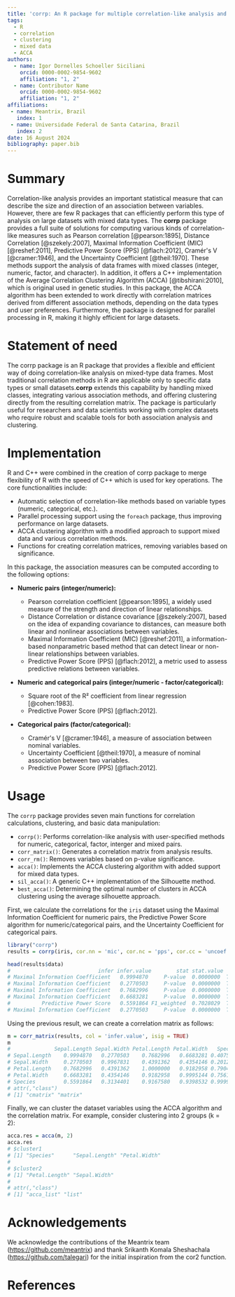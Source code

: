 ```yaml
---
title: 'corrp: An R package for multiple correlation-like analysis and clustering in mixed data'
tags:
  - R
  - correlation
  - clustering
  - mixed data
  - ACCA
authors:
  - name: Igor Dornelles Schoeller Siciliani
    orcid: 0000-0002-9854-9602
    affiliation: "1, 2"
  - name: Contributor Name
    orcid: 0000-0002-9854-9602
    affiliation: "1, 2"
affiliations:
 - name: Meantrix, Brazil
   index: 1
 - name: Universidade Federal de Santa Catarina, Brazil
   index: 2
date: 16 August 2024
bibliography: paper.bib
---
```


# Summary

Correlation-like analysis provides an important statistical measure that can describe the size and direction of an association between variables. However, there are few R packages that can efficiently perform this type of analysis on large datasets with mixed data types. The **corrp** package provides a full suite of solutions for computing various kinds of correlation-like measures such as Pearson correlation [@pearson:1895], Distance Correlation [@szekely:2007], Maximal Information Coefficient (MIC) [@reshef:2011], Predictive Power Score (PPS) [@flach:2012], Cramér's V [@cramer:1946], and the Uncertainty Coefficient [@theil:1970]. These methods support the analysis of data frames with mixed classes (integer, numeric, factor, and character). In addition, it offers a C++ implementation of the Average Correlation Clustering Algorithm (ACCA) [@tibshirani:2010], which is original used in genetic studies. In this package, the ACCA algorithm has been extended to work directly with correlation matrices derived from different association methods, depending on the data types and user preferences. Furthermore, the package is designed for parallel processing in R, making it highly efficient for large datasets.



# Statement of need

The corrp package is an R package that provides a flexible and efficient way of doing correlation-like analysis on mixed-type data frames. Most traditional correlation methods in R are applicable only to specific data types or small datasets.**corrp** extends this capability by handling mixed classes, integrating various association methods, and offering clustering directly from the resulting correlation matrix. The package is particularly useful for researchers and data scientists working with complex datasets who require robust and scalable tools for both association analysis and clustering.


# Implementation

R and C++ were combined in the creation of corrp package to merge flexibility of R with the speed of C++ which is used for key operations. The core functionalities include:

- Automatic selection of correlation-like methods based on variable types (numeric, categorical, etc.).
- Parallel processing support using the `foreach` package, thus improving performance on large datasets.
- ACCA clustering algorithm with a modified approach to support mixed data and various correlation methods.
- Functions for creating correlation matrices, removing variables based on significance.

In this package, the association measures can be computed according to the following options:

- **Numeric pairs (integer/numeric):**
  - Pearson correlation coefficient [@pearson:1895], a widely used measure of the strength and direction of linear relationships.
  - Distance Correlation or distance covariance [@szekely:2007], based on the idea of expanding covariance to distances, can measure both linear and nonlinear associations between variables.
  - Maximal Information Coefficient (MIC) [@reshef:2011],  a information-based nonparametric based method that can detect linear or non-linear relationships between variables.
  - Predictive Power Score (PPS) [@flach:2012], a metric used to assess predictive relations between variables.

- **Numeric and categorical pairs (integer/numeric - factor/categorical):**
  - Square root of the R² coefficient from linear regression [@cohen:1983].
  - Predictive Power Score (PPS) [@flach:2012].

- **Categorical pairs (factor/categorical):**
  - Cramér's V [@cramer:1946], a measure of association between nominal variables.
  - Uncertainty Coefficient [@theil:1970], a measure of nominal association between two variables.
  - Predictive Power Score (PPS) [@flach:2012].



# Usage

The `corrp` package provides seven main functions for correlation calculations, clustering, and basic data manipulation:


- `corrp()`: Performs correlation-like analysis with user-specified methods for numeric, categorical, factor, interger and mixed pairs.
- `corr_matrix()`: Generates a correlation matrix from analysis results.
- `corr_rm()`: Removes variables based on p-value significance.
- `acca()`: Implements the ACCA clustering algorithm with added support for mixed data types.
- `sil_acca()`: A generic C++ implementation of the Silhouette method.
- `best_acca()`: Determining the optimal number of clusters in ACCA clustering using the average silhouette approach.


First, we calculate the correlations for the `iris` dataset using the Maximal Information Coefficient for numeric pairs, the Predictive Power Score algorithm for numeric/categorical pairs, and the Uncertainty Coefficient for categorical pairs.

```r
library("corrp")
results = corrp(iris, cor.nn = 'mic', cor.nc = 'pps', cor.cc = 'uncoef', n.cores = 2, verbose = FALSE)

head(results$data)
#                            infer infer.value        stat stat.value  isig msg         varx         vary
# Maximal Information Coefficient   0.9994870     P-value  0.0000000  TRUE     Sepal.Length Sepal.Length
# Maximal Information Coefficient   0.2770503     P-value  0.0000000  TRUE     Sepal.Length  Sepal.Width
# Maximal Information Coefficient   0.7682996     P-value  0.0000000  TRUE     Sepal.Length Petal.Length
# Maximal Information Coefficient   0.6683281     P-value  0.0000000  TRUE     Sepal.Length  Petal.Width
#          Predictive Power Score   0.5591864 F1_weighted  0.7028029  TRUE     Sepal.Length      Species
# Maximal Information Coefficient   0.2770503     P-value  0.0000000  TRUE      Sepal.Width Sepal.Length
```


Using the previous result, we can create a correlation matrix as follows:

```r
m = corr_matrix(results, col = 'infer.value', isig = TRUE)
m
#              Sepal.Length Sepal.Width Petal.Length Petal.Width   Species
# Sepal.Length    0.9994870   0.2770503    0.7682996   0.6683281 0.4075487
# Sepal.Width     0.2770503   0.9967831    0.4391362   0.4354146 0.2012876
# Petal.Length    0.7682996   0.4391362    1.0000000   0.9182958 0.7904907
# Petal.Width     0.6683281   0.4354146    0.9182958   0.9995144 0.7561113
# Species         0.5591864   0.3134401    0.9167580   0.9398532 0.9999758
# attr(,"class")
# [1] "cmatrix" "matrix" 

```

Finally, we can cluster the dataset variables using the ACCA algorithm and the correlation matrix. For example, consider clustering into 2 groups (k = 2):

```r
acca.res = acca(m, 2)
acca.res
# $cluster1
# [1] "Species"      "Sepal.Length" "Petal.Width" 
# 
# $cluster2
# [1] "Petal.Length" "Sepal.Width" 
# 
# attr(,"class")
# [1] "acca_list" "list"     

```


# Acknowledgements

We acknowledge the contributions of the Meantrix team (https://github.com/meantrix) and thank Srikanth Komala Sheshachala (https://github.com/talegari) for the initial inspiration from the cor2 function.

# References


